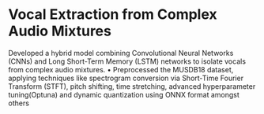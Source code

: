 # Vocal Extraction from Complex Audio Mixtures
 Developed a hybrid model combining Convolutional Neural Networks (CNNs) and Long Short-Term Memory (LSTM) networks to isolate vocals from complex audio mixtures. • Preprocessed the MUSDB18 dataset, applying techniques like spectrogram conversion via Short-Time Fourier Transform (STFT), pitch shifting, time stretching, advanced hyperparameter tuning(Optuna) and dynamic quantization using ONNX format amongst others

